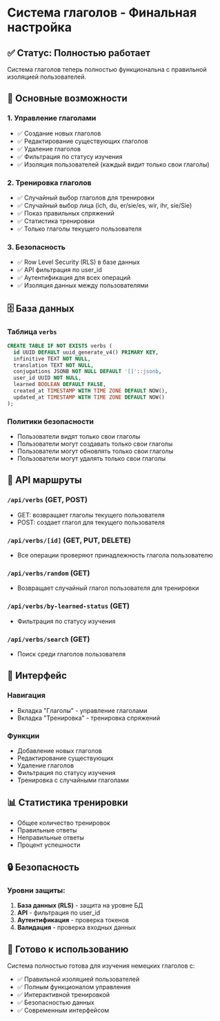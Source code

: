 # Система глаголов - Финальная настройка

## ✅ Статус: Полностью работает

Система глаголов теперь полностью функциональна с правильной изоляцией пользователей.

## 🎯 Основные возможности

### 1. Управление глаголами
- ✅ Создание новых глаголов
- ✅ Редактирование существующих глаголов
- ✅ Удаление глаголов
- ✅ Фильтрация по статусу изучения
- ✅ Изоляция пользователей (каждый видит только свои глаголы)

### 2. Тренировка глаголов
- ✅ Случайный выбор глаголов для тренировки
- ✅ Случайный выбор лица (ich, du, er/sie/es, wir, ihr, sie/Sie)
- ✅ Показ правильных спряжений
- ✅ Статистика тренировки
- ✅ Только глаголы текущего пользователя

### 3. Безопасность
- ✅ Row Level Security (RLS) в базе данных
- ✅ API фильтрация по user_id
- ✅ Аутентификация для всех операций
- ✅ Изоляция данных между пользователями

## 🗄️ База данных

### Таблица `verbs`
```sql
CREATE TABLE IF NOT EXISTS verbs (
  id UUID DEFAULT uuid_generate_v4() PRIMARY KEY,
  infinitive TEXT NOT NULL,
  translation TEXT NOT NULL,
  conjugations JSONB NOT NULL DEFAULT '[]'::jsonb,
  user_id UUID NOT NULL,
  learned BOOLEAN DEFAULT FALSE,
  created_at TIMESTAMP WITH TIME ZONE DEFAULT NOW(),
  updated_at TIMESTAMP WITH TIME ZONE DEFAULT NOW()
);
```

### Политики безопасности
- Пользователи видят только свои глаголы
- Пользователи могут создавать только свои глаголы
- Пользователи могут обновлять только свои глаголы
- Пользователи могут удалять только свои глаголы

## 🔧 API маршруты

### `/api/verbs` (GET, POST)
- GET: возвращает глаголы текущего пользователя
- POST: создает глагол для текущего пользователя

### `/api/verbs/[id]` (GET, PUT, DELETE)
- Все операции проверяют принадлежность глагола пользователю

### `/api/verbs/random` (GET)
- Возвращает случайный глагол пользователя для тренировки

### `/api/verbs/by-learned-status` (GET)
- Фильтрация по статусу изучения

### `/api/verbs/search` (GET)
- Поиск среди глаголов пользователя

## 🎨 Интерфейс

### Навигация
- Вкладка "Глаголы" - управление глаголами
- Вкладка "Тренировка" - тренировка спряжений

### Функции
- Добавление новых глаголов
- Редактирование существующих
- Удаление глаголов
- Фильтрация по статусу изучения
- Тренировка с случайными глаголами

## 📊 Статистика тренировки

- Общее количество тренировок
- Правильные ответы
- Неправильные ответы
- Процент успешности

## 🔒 Безопасность

### Уровни защиты:
1. **База данных (RLS)** - защита на уровне БД
2. **API** - фильтрация по user_id
3. **Аутентификация** - проверка токенов
4. **Валидация** - проверка входных данных

## 🚀 Готово к использованию

Система полностью готова для изучения немецких глаголов с:
- ✅ Правильной изоляцией пользователей
- ✅ Полным функционалом управления
- ✅ Интерактивной тренировкой
- ✅ Безопасностью данных
- ✅ Современным интерфейсом 